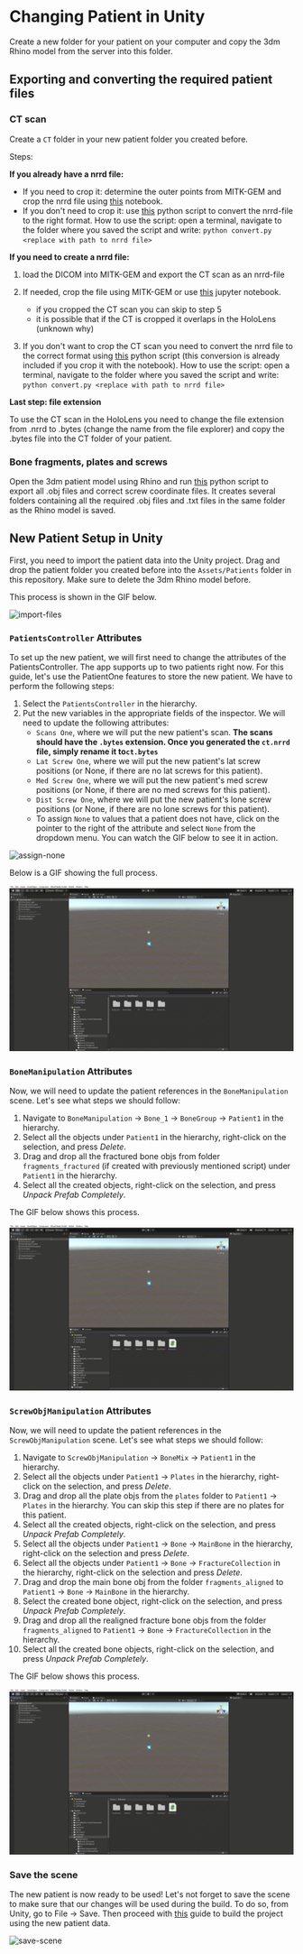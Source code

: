 # Changing Patient in Unity

Create a new folder for your patient on your computer and copy the 3dm Rhino model from the server into this folder.

## Exporting and converting the required patient files

### CT scan

Create a `CT` folder in your new patient folder you created before.

Steps:

**If you already have a nrrd file:**

* If you need to crop it: determine the outer points from MITK-GEM and crop the nrrd file using [this](https://github.com/SimonCom/CustomSurg/blob/main/Segmentation/imageCropping.ipynb) notebook.
* If you don't need to crop it: use [this](/Assets/CT/convert.py) python script to convert the nrrd-file to the right format. How to use the script: open a terminal, navigate to the folder where you saved the script and write: `python convert.py <replace with path to nrrd file>`

**If you need to create a nrrd file:**

1. load the DICOM into MITK-GEM and export the CT scan as an nrrd-file
2. If needed, crop the file using MITK-GEM or use [this](https://github.com/SimonCom/CustomSurg/blob/main/Segmentation/imageCropping.ipynb) jupyter notebook.

   * if you cropped the CT scan you can skip to step 5
   * it is possible that if the CT is cropped it overlaps in the HoloLens (unknown why)

3. If you don't want to crop the CT scan you need to convert the nrrd file to the correct format using [this](/Assets/CT/convert.py) python script (this conversion is already included if you crop it with the notebook). How to use the script: open a terminal, navigate to the folder where you saved the script and write: `python convert.py <replace with path to nrrd file>`

**Last step: file extension**

To use the CT scan in the HoloLens you need to change the file extension from .nrrd to .bytes (change the name from the file explorer) and copy the .bytes file into the CT folder of your patient.

### Bone fragments, plates and screws

Open the 3dm patient model using Rhino and run [this](https://github.com/SimonCom/CustomSurg/blob/main/Rhino/ExportObjects_hololens_cmd.py) python script to export all .obj files and correct screw coordinate files. It creates several folders containing all the required .obj files and .txt files in the same folder as the Rhino model is saved.

## New Patient Setup in Unity

First, you need to import the patient data into the Unity project. Drag and drop the patient folder you created before into the `Assets/Patients` folder in this repository. Make sure to delete the 3dm Rhino model before.

This process is shown in the GIF below.

![import-files](./pictures/change-patient-guide/008.gif)

### `PatientsController` Attributes

To set up the new patient, we will first need to change the attributes of the PatientsController. The app supports up to two patients right now. For this guide, let's use the PatientOne features to store the new patient. We have to perform the following steps:

1. Select the `PatientsController` in the hierarchy.
2. Put the new variables in the appropriate fields of the inspector. We will need to update the following attributes:
    * `Scans One`, where we will put the new patient's scan. **The scans should have the `.bytes` extension. Once you generated the `ct.nrrd` file, simply rename it to`ct.bytes`**
    * `Lat Screw One`, where we will put the new patient's lat screw positions (or None, if there are no lat screws for this patient).
    * `Med Screw One`, where we will put the new patient's med screw positions (or None, if there are no med screws for this patient).
    * `Dist Screw One`, where we will put the new patient's lone screw positions (or None, if there are no lone screws for this patient).
    * To assign `None` to values that a patient does not have, click on the pointer to the right of the attribute and select `None` from the dropdown menu. You can watch the GIF below to see it in action.

![assign-none](./pictures/change-patient-guide/009a.gif)

Below is a GIF showing the full process.

![patients-controller](./pictures/change-patient-guide/009.gif)

### `BoneManipulation` Attributes

Now, we will need to update the patient references in the `BoneManipulation` scene. Let's see what steps we should follow:

1. Navigate to `BoneManipulation` -> `Bone_1` -> `BoneGroup` -> `Patient1` in the hierarchy.
2. Select all the objects under `Patient1` in the hierarchy, right-click on the selection, and press _Delete_.
3. Drag and drop all the fractured bone objs from folder `fragments_fractured` (if created with previously mentioned script) under `Patient1` in the hierarchy.
4. Select all the created objects, right-click on the selection, and press _Unpack Prefab Completely_.

The GIF below shows this process.

![bonemanipulation](./pictures/change-patient-guide/010.gif)

### `ScrewObjManipulation` Attributes

Now, we will need to update the patient references in the `ScrewObjManipulation` scene. Let's see what steps we should follow:

1. Navigate to `ScrewObjManipulation` -> `BoneMix` -> `Patient1` in the hierarchy.
2. Select all the objects under `Patient1` -> `Plates` in the hierarchy, right-click on the selection, and press _Delete_.
3. Drag and drop all the plate objs from the `plates` folder to `Patient1` -> `Plates` in the hierarchy. You can skip this step if there are no plates for this patient.
4. Select all the created objects, right-click on the selection, and press _Unpack Prefab Completely_.
5. Select all the objects under `Patient1` -> `Bone` -> `MainBone` in the hierarchy, right-click on the selection and press _Delete_.
6. Select all the objects under `Patient1` -> `Bone` -> `FractureCollection` in the hierarchy, right-click on the selection and press _Delete_.
7. Drag and drop the main bone obj from the folder `fragments_aligned` to `Patient1` -> `Bone` -> `MainBone` in the hierarchy.
8. Select the created bone object, right-click on the selection, and press _Unpack Prefab Completely_.
9. Drag and drop all the realigned fracture bone objs from the folder `fragments_aligned` to `Patient1` -> `Bone` -> `FractureCollection` in the hierarchy.
10. Select all the created bone objects, right-click on the selection, and press _Unpack Prefab Completely_.

The GIF below shows this process.

![screwmanipulation](./pictures/change-patient-guide/011.gif)

### Save the scene

The new patient is now ready to be used! Let's not forget to save the scene to make sure that our changes will be used during the build. To do so, from Unity, go to File -> Save. Then proceed with [this](/doc/building-project.md) guide to build the project using the new patient data.

![save-scene](./pictures/change-patient-guide/012.gif)
